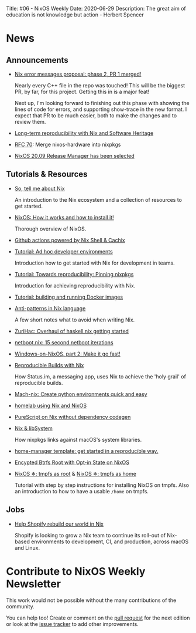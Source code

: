 Title: #06 - NixOS Weekly
Date: 2020-06-29
Description: The great aim of education is not knowledge but action - Herbert Spencer

# News

## Announcements

- [Nix error messages proposal: phase 2, PR 1 merged!](https://opencollective.com/nix-errors-enhancement/updates/nix-error-enhancement-phase-2-pr-1-merged)

  Nearly every C++ file in the repo was touched! This will be the biggest PR, by far, for this
  project. Getting this in is a major feat!

  Next up, I'm looking forward to finishing out this phase with showing the lines of code for errors,
  and supporting show-trace in the new format. I expect that PR to be much easier, both to make the
  changes and to review them.

- [Long-term reproducibility with Nix and Software Heritage](https://www.tweag.io/blog/2020-06-18-software-heritage/)

- [RFC 70](https://github.com/NixOS/rfcs/pull/70): Merge nixos-hardware into nixpkgs

- [NixOS 20.09 Release Manager has been selected](https://discourse.nixos.org/t/nixos-20-09-release-manager/7800/6)

## Tutorials & Resources

- [So, tell me about Nix](https://ghedam.at/15490/so-tell-me-about-nix)

  An introduction to the Nix ecosystem and a collection of resources to get started.
  
- [NixOS: How it works and how to install it!](https://www.youtube.com/watch?v=oPymb2-IXbg)

  Thorough overview of NixOS.

- [Github actions powered by Nix Shell & Cachix](https://gvolpe.github.io/blog/github-actions-nix-cachix-dhall/)

- [Tutorial: Ad hoc developer environments](https://nix.dev/tutorials/ad-hoc-developer-environments.html)

  Introduction how to get started with Nix for development in teams.

- [Tutorial: Towards reproducibility: Pinning nixpkgs](https://nix.dev/tutorials/towards-reproducibility-pinning-nixpkgs.html)

  Introduction for achieving reproducibility with Nix.

- [Tutorial: building and running Docker images](https://nix.dev/tutorials/building-and-running-docker-images.html)

- [Anti-patterns in Nix language](https://nix.dev/anti-patterns/language.html)

  A few short notes what to avoid when writing Nix.

- [ZuriHac: Overhaul of haskell.nix getting started](https://input-output-hk.github.io/haskell.nix/tutorials/getting-started/)
  
- [netboot.nix: 15 second netboot iterations](https://github.com/grahamc/netboot.nix/)

- [Windows-on-NixOS, part 2: Make it go fast!](https://nixos.mayflower.consulting/blog/2020/06/17/windows-vm-performance/)

- [Reproducible Builds with Nix](https://our.status.im/reproducable-builds-with-nix/)

  How Status.im, a messaging app, uses Nix to achieve the 'holy grail' of reproducible builds.

- [Mach-nix: Create python environments quick and easy](https://github.com/DavHau/mach-nix)

- [homelab using Nix and NixOS](https://thewagner.net/blog/2020/05/31/homelab/)

- [PureScript on Nix without dependency codegen](https://qiita.com/kimagure/items/9e75483c1263d85169e5)

- [Nix & libSystem](https://daiderd.com/2020/06/25/nix-and-libsystem.html)

  How nixpkgs links against macOS's system libraries.

- [home-manager template: get started in a reproducible way.](https://github.com/ryantm/home-manager-template)

- [Encypted Btrfs Root with Opt-in State on NixOS](https://mt-caret.github.io/blog/posts/2020-06-29-optin-state.html)

- [NixOS ❄: tmpfs as root](https://elis.nu/blog/2020/05/nixos-tmpfs-as-root/) & [NixOS ❄: tmpfs as home](https://elis.nu/blog/2020/06/nixos-tmpfs-as-home/)

  Tutorial with step by step instructions for installing NixOS on tmpfs. Also an introduction to how 
  to have a usable `/home` on tmpfs.

## Jobs

- [Help Shopify rebuild our world in Nix](https://discourse.nixos.org/t/remote-help-shopify-rebuild-our-world-in-nix/7571)

  Shopify is looking to grow a Nix team to continue its roll-out of Nix-based environments to
  development, CI, and production, across macOS and Linux.

# Contribute to NixOS Weekly Newsletter

This work would not be possible without the many contributions of the community.

You can help too! Create or comment on the [pull request](https://github.com/NixOS/nixos-weekly/pulls)
for the next edition or look at the
[issue tracker](https://github.com/NixOS/nixos-weekly/issues) to add other improvements.

